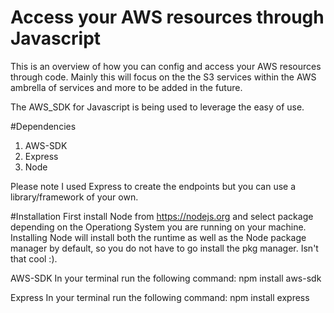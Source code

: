 # Access your AWS resources through Javascript
This is an overview of how you can config and access your AWS resources through code. Mainly this will focus on the the S3 services within the AWS ambrella of services and more to be added in the future.

The AWS_SDK for Javascript is being used to leverage the easy of use.

#Dependencies
1. AWS-SDK
2. Express
3. Node

Please note I used Express to create the endpoints but you can use a library/framework of your own.

#Installation
First install Node from https://nodejs.org and select package depending on the Operationg System you are running on your machine.
Installing Node will install both the runtime as well as the Node package manager by default, so you do not have to go install the pkg manager. Isn't that cool :).

AWS-SDK
In your terminal run the following command:
npm install aws-sdk

Express
In your terminal run the following command:
npm install express
